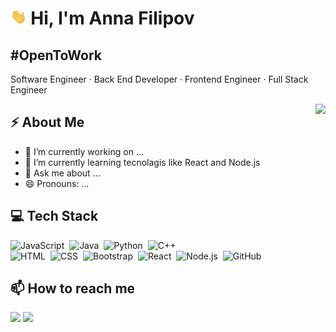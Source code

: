 <h1 align="left"> <img src="https://github.com/AnnaFilipov93/AnnaFilipov93/blob/main/Img/Hi.gif" height="25"/> Hi, I'm Anna Filipov</h1> 

## #OpenToWork
<p align="left"> 
Software Engineer · Back End Developer · Frontend Engineer · Full Stack Engineer
</p>

<img align="right" src="https://media.giphy.com/media/VTtANKl0beDFQRLDTh/giphy.gif"  height="250"/>

## ⚡ About Me

- 🔭 I’m currently working on ...
- 🌱 I’m currently learning tecnolagis like React and Node.js
- 💬 Ask me about ...
- 😄 Pronouns: ...


## 💻 Tech Stack

![JavaScript](https://img.shields.io/badge/-JavaScript-05122A?style=flat-square&logo=javaScript)&nbsp;
![Java](https://img.shields.io/badge/-Java-05122A?style=flat-square&logo=Java&logoColor=white)&nbsp;
![Python](https://img.shields.io/badge/-Python-05122A?style=flat-square&logo=python)&nbsp;
![C++](https://img.shields.io/badge/-C++-05122A?style=flat-square&logo=C%2B%2B&logoColor=00599C)\
![HTML](https://img.shields.io/badge/-HTML-05122A?style=flat-square&logo=HTML5)&nbsp;
![CSS](https://img.shields.io/badge/-CSS-05122A?style=flat-square&logo=CSS3&logoColor=1572B6)&nbsp;
![Bootstrap](https://img.shields.io/badge/-Bootstrap-05122A?style=flat-square&logo=bootstrap&logoColor=563D7C)&nbsp;
![React](https://img.shields.io/badge/-React-05122A?style=flat-square&logo=react)&nbsp;
![Node.js](https://img.shields.io/badge/-Node.js-05122A?style=flat-square&logo=node.js)&nbsp;
![GitHub](https://img.shields.io/badge/-GitHub-05122A?style=flat-square&logo=github)&nbsp;


  
 ## 📫 How to reach me
 <p align="left">
  <a href="https://www.linkedin.com/in/filipovanna/"><img src="https://img.shields.io/badge/-AnnaFilipov-0077B5?style=flat&logo=Linkedin&logoColor=white"/></a> 
  <a href="mailto:filipovanna93@gmail.com"><img src="https://img.shields.io/badge/-filipovanna93@gmail.com-D14836?style=flat&logo=Gmail&logoColor=white"/></a>
 </p>
